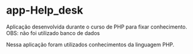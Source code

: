 # app-Help_desk
Aplicação desenvolvida durante o curso de PHP para fixar conhecimento. 
OBS: não foi utilizado banco de dados

Nessa aplicação foram utilizados conhecimentos da linguagem PHP.
